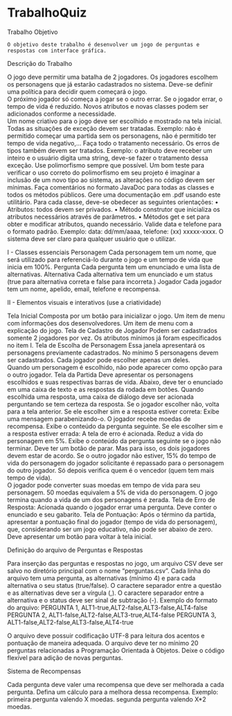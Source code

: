 # TrabalhoQuiz
Trabalho
Objetivo

	O objetivo deste trabalho é desenvolver um jogo de perguntas e respostas com interface gráfica.

Descrição do Trabalho

O jogo deve permitir uma batalha de 2 jogadores.
Os jogadores escolhem os personagens que já estarão cadastrados no sistema.
Deve-se definir uma política para decidir quem começará o jogo.  
O próximo jogador só começa a jogar se o outro errar.
Se o jogador errar, o tempo de vida é reduzido.
Novos atributos e novas classes podem ser adicionados conforme a necessidade.  
Um nome criativo para o jogo deve ser escolhido e mostrado na tela inicial.
Todas as situações de exceção devem ser tratadas. Exemplo: não é permitido começar uma partida sem os personagens, não é permitido ter tempo de vida negativo,... Faça todo o tratamento necessário.
Os erros de tipos também devem ser tratados. Exemplo: o atributo deve receber um inteiro e o usuário digita uma string, deve-se fazer o tratamento dessa exceção.
Use polimorfismo sempre que possível. Um bom teste para verificar o uso correto do polimorfismo em seu projeto é imaginar a inclusão de um novo tipo ao sistema, as alterações no código devem ser mínimas.
Faça comentários no formato JavaDoc para todas as classes e todos os métodos públicos. Gere uma documentação em .pdf usando este utilitário.
Para cada classe, deve-se obedecer as seguintes orientações:
• Atributos: todos devem ser privados.
• Método construtor que inicializa os atributos necessários através de parâmetros.
• Métodos get e set para obter e modificar atributos, quando necessário.
Valide data e telefone para o formato padrão. Exemplo: data: dd/mm/aaaa, telefone: (xx) xxxxx-xxxx.
O sistema deve ser claro para qualquer usuário que o utilizar.

I - Classes essenciais
Personagem
Cada  personagem tem um nome, que será utilizado para referenciá-lo durante o jogo e um tempo de vida que inicia em 100%. 
Pergunta
Cada pergunta tem um enunciado e uma lista de alternativas.
Alternativa
Cada alternativa tem um enunciado e um status (true para alternativa correta e false para incorreta.)
Jogador
Cada jogador tem um nome, apelido, email, telefone e recompensa.

II - Elementos visuais e interativos (use a criatividade)

Tela Inicial
Composta por um botão para inicializar o jogo.
Um item de menu com informações dos desenvolvedores.
 Um item de menu com a explicação do jogo.
Tela de Cadastro de Jogador
Podem ser cadastrados somente 2 jogadores por vez.
Os atributos mínimos já foram especificados no item I.
Tela de Escolha de Personagem 
Essa janela apresentará os personagens previamente cadastrados.
No mínimo 5 personagens devem ser cadastrados. 
Cada jogador pode escolher apenas um deles.  
Quando um personagem é escolhido, não pode aparecer como opção para o outro jogador.
Tela da Partida
Deve apresentar os personagens escolhidos e suas respectivas barras de vida. 
Abaixo, deve ter o enunciado em uma caixa de texto e as respostas da rodada em botões.
Quando escolhida uma resposta, uma caixa de diálogo deve ser acionada perguntando se tem certeza da resposta.
Se o jogador escolher não, volta para a tela anterior.
Se ele escolher sim e a resposta estiver correta:
Exibe uma mensagem parabenizando-o. 
O jogador recebe moedas de recompensa.
Exibe o conteúdo da pergunta seguinte.
Se ele escolher sim e a resposta estiver errada:
 A tela de erro é acionada.
Reduz a vida do personagem em 5%.
Exibe o conteúdo da pergunta seguinte se o jogo não terminar.
Deve ter um botão de parar. Mas para isso, os dois jogadores devem estar de acordo. Se o outro jogador não estiver, 15% do tempo de vida do personagem do jogador solicitante é repassado para o personagem do outro jogador. Só depois verifica quem é o vencedor (quem tem mais tempo de vida).   
O jogador pode converter suas moedas em tempo de vida para seu personagem. 
50 moedas equivalem a 5% de vida do personagem. 
O jogo termina quando a vida de um dos personagens é zerada.
Tela de Erro de Resposta: 
Acionada quando o jogador errar uma pergunta. 
Deve conter o enunciado e seu gabarito. 
Tela de Pontuação: 
Após o término da partida, apresentar a pontuação final do jogador (tempo de vida do personagem), que, considerando ser um jogo educativo, não pode ser abaixo de zero. Deve apresentar um  botão para voltar à tela inicial. 

 Definição do arquivo de Perguntas e Respostas

Para inserção das perguntas e respostas no jogo, um arquivo CSV deve ser salvo no diretório principal com o nome  “perguntas.csv”. 
Cada linha do arquivo tem uma pergunta, as alternativas (mínimo 4) e para cada alternativa o seu status (true/false). 
O caractere separador entre a questão e as alternativas deve ser a vírgula (,). 
O caractere separador entre a alternativa e o status deve ser sinal de subtração (-). 
 Exemplo do formato do arquivo:
PERGUNTA 1, ALT1-true,ALT2-false,ALT3-false,ALT4-false
PERGUNTA 2, ALT1-false,ALT2-false,ALT3-true,ALT4-false
PERGUNTA 3, ALT1-false,ALT2-false,ALT3-false,ALT4-true

O arquivo deve possuir codificação UTF-8 para leitura dos acentos e pontuação de maneira adequada.
O arquivo deve ter no mínimo 20 perguntas relacionadas a Programação Orientada à Objetos.
Deixe o código flexível para adição de novas perguntas.

Sistema de Recompensas

Cada pergunta deve valer uma recompensa que deve ser melhorada a cada pergunta.
Defina um cálculo para a melhora dessa recompensa.
 Exemplo: primeira pergunta valendo  X moedas. 
                                                 segunda pergunta valendo  X*2 moedas. 
